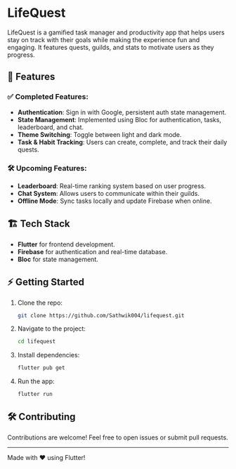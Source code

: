 # LifeQuest

LifeQuest is a gamified task manager and productivity app that helps users stay on track with their goals while making the experience fun and engaging. It features quests, guilds, and stats to motivate users as they progress.

## 🚀 Features

<!-- ## ScreenShots -->

### ✅ Completed Features:

-   **Authentication**: Sign in with Google, persistent auth state management.
-   **State Management**: Implemented using Bloc for authentication, tasks, leaderboard, and chat.
-   **Theme Switching**: Toggle between light and dark mode.
-   **Task & Habit Tracking**: Users can create, complete, and track their daily quests.

### 🛠️ Upcoming Features:

-   **Leaderboard**: Real-time ranking system based on user progress.
-   **Chat System**: Allows users to communicate within their guilds.
-   **Offline Mode**: Sync tasks locally and update Firebase when online.
<!-- -   **Custom Avatars & Leveling System**: Unlock new themes and avatars as you progress. -->

## 🏗️ Tech Stack

-   **Flutter** for frontend development.
-   **Firebase** for authentication and real-time database.
-   **Bloc** for state management.

<!-- ## 📂 Project Structure
```
lib/
│── core/                # Shared components (AppBar, BottomNav, Theme)
│── features/
│   ├── auth/           # Authentication module (Login, Signout, State)
│   ├── home/           # Home screen & dashboard
│   ├── leaderboard/    # Leaderboard & ranking system
│   ├── chat/           # Chat and messaging
│── main.dart           # App entry point
``` -->

## ⚡ Getting Started

1. Clone the repo:
    ```sh
    git clone https://github.com/Sathwik004/lifequest.git
    ```
2. Navigate to the project:
    ```sh
    cd lifequest
    ```
3. Install dependencies:
    ```sh
    flutter pub get
    ```
4. Run the app:
    ```sh
    flutter run
    ```

## 🛠️ Contributing

Contributions are welcome! Feel free to open issues or submit pull requests.

<!-- ## 📜 License

This project is licensed under the MIT License. -->

---

Made with ❤️ using Flutter!
